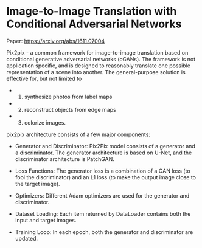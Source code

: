 # Image-to-Image Translation with Conditional Adversarial Networks 

Paper: https://arxiv.org/abs/1611.07004 

Pix2pix - a common framework for image-to-image translation based on conditional generative adversarial networks (cGANs). The framework is not application specific, and is designed to reasonably translate one possible representation of a scene into another. The general-purpose solution is effective for, but not limited to 
- 1. synthesize photos from label maps 
- 2. reconstruct objects from edge maps 
- 3. colorize images.  

pix2pix architecture consists of a few major components:

- Generator and Discriminator: Pix2Pix model consists of a generator and a discriminator. The generator architecture is based on U-Net, and the discriminator architecture is PatchGAN.

- Loss Functions: The generator loss is a combination of a GAN loss (to fool the discriminator) and an L1 loss (to make the output image close to the target image).

- Optimizers: Different Adam optimizers are used for the generator and discriminator.

- Dataset Loading: Each item returned by DataLoader contains both the input and target images.

- Training Loop: In each epoch, both the generator and discriminator are updated.
